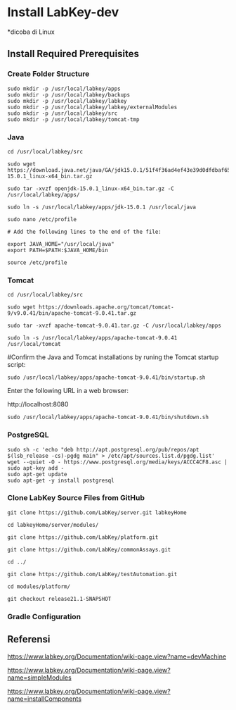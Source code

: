 # Install LabKey-dev
*dicoba di Linux

## Install Required Prerequisites

### Create Folder Structure
```
sudo mkdir -p /usr/local/labkey/apps
sudo mkdir -p /usr/local/labkey/backups
sudo mkdir -p /usr/local/labkey/labkey
sudo mkdir -p /usr/local/labkey/labkey/externalModules
sudo mkdir -p /usr/local/labkey/src
sudo mkdir -p /usr/local/labkey/tomcat-tmp
```

### Java
```
cd /usr/local/labkey/src

sudo wget https://download.java.net/java/GA/jdk15.0.1/51f4f36ad4ef43e39d0dfdbaf6549e32/9/GPL/openjdk-15.0.1_linux-x64_bin.tar.gz

sudo tar -xvzf openjdk-15.0.1_linux-x64_bin.tar.gz -C /usr/local/labkey/apps/

sudo ln -s /usr/local/labkey/apps/jdk-15.0.1 /usr/local/java

sudo nano /etc/profile

# Add the following lines to the end of the file:

export JAVA_HOME="/usr/local/java"
export PATH=$PATH:$JAVA_HOME/bin

source /etc/profile

```


### Tomcat

```
cd /usr/local/labkey/src

sudo wget https://downloads.apache.org/tomcat/tomcat-9/v9.0.41/bin/apache-tomcat-9.0.41.tar.gz

sudo tar -xvzf apache-tomcat-9.0.41.tar.gz -C /usr/local/labkey/apps

sudo ln -s /usr/local/labkey/apps/apache-tomcat-9.0.41 /usr/local/tomcat

```
#Confirm the Java and Tomcat installations by runing the Tomcat startup script:
```
sudo /usr/local/labkey/apps/apache-tomcat-9.0.41/bin/startup.sh
```
Enter the following URL in a web browser:

http://localhost:8080

```
sudo /usr/local/labkey/apps/apache-tomcat-9.0.41/bin/shutdown.sh
```

### PostgreSQL
```
sudo sh -c 'echo "deb http://apt.postgresql.org/pub/repos/apt $(lsb_release -cs)-pgdg main" > /etc/apt/sources.list.d/pgdg.list'
wget --quiet -O - https://www.postgresql.org/media/keys/ACCC4CF8.asc | sudo apt-key add -
sudo apt-get update
sudo apt-get -y install postgresql
```

### Clone LabKey Source Files from GitHub



```
git clone https://github.com/LabKey/server.git labkeyHome

cd labkeyHome/server/modules/

git clone https://github.com/LabKey/platform.git

git clone https://github.com/LabKey/commonAssays.git

cd ../

git clone https://github.com/LabKey/testAutomation.git

cd modules/platform/

git checkout release21.1-SNAPSHOT

```

### Gradle Configuration


## Referensi

https://www.labkey.org/Documentation/wiki-page.view?name=devMachine

https://www.labkey.org/Documentation/wiki-page.view?name=simpleModules

https://www.labkey.org/Documentation/wiki-page.view?name=installComponents